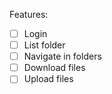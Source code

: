 Features:

- [ ] Login
- [ ] List folder
- [ ] Navigate in folders
- [ ] Download files
- [ ] Upload files
